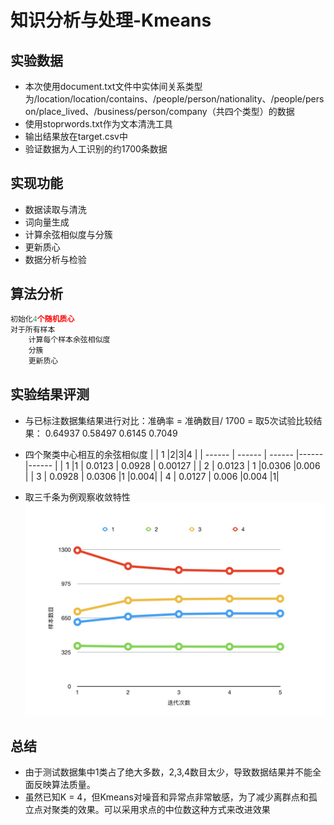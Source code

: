 # 知识分析与处理-Kmeans
## 实验数据
* 本次使用document.txt文件中实体间关系类型为/location/location/contains、/people/person/nationality、/people/person/place_lived、/business/person/company（共四个类型）的数据
* 使用stoprwords.txt作为文本清洗工具
* 输出结果放在target.csv中
* 验证数据为人工识别的约1700条数据
## 实现功能
* 数据读取与清洗
* 词向量生成
* 计算余弦相似度与分簇
* 更新质心
* 数据分析与检验
## 算法分析
```python
初始化4个随机质心
对于所有样本
    计算每个样本余弦相似度
    分簇
    更新质心
```
## 实验结果评测
* 与已标注数据集结果进行对比：准确率 = 准确数目/ 1700 =
   取5次试验比较结果：
   0.64937 0.58497 0.6145 0.7049

* 四个聚类中心相互的余弦相似度
  |  | 1 |2|3|4 |
  | ------ | ------ | ------ |------ |------ |
  | 1 |1 | 0.0123 | 0.0928 | 0.00127 |
  | 2 | 0.0123 | 1 |0.0306 |0.006 |
  | 3 | 0.0928 | 0.0306 |1 |0.004|
  | 4 | 0.0127 | 0.006 |0.004 |1|

* 取三千条为例观察收敛特性
  ![收敛趋势](1.jpg)
## 总结
* 由于测试数据集中1类占了绝大多数，2,3,4数目太少，导致数据结果并不能全面反映算法质量。
* 虽然已知K = 4，但Kmeans对噪音和异常点非常敏感，为了减少离群点和孤立点对聚类的效果。可以采用求点的中位数这种方式来改进效果
